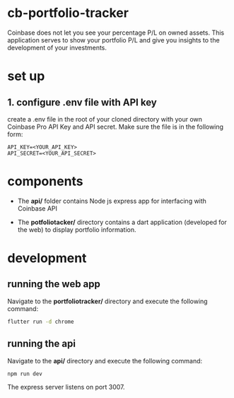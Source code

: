 # cb-portfolio-tracker

Coinbase does not let you see your percentage P/L on owned assets. This application serves to show your portfolio P/L and give you insights to the development of your investments.

# set up

## 1. configure .env file with API key

create a .env file in the root of your cloned directory with your own Coinbase Pro API Key and API secret. Make sure the file is in the following form:

``` 
API_KEY=<YOUR_API_KEY>
API_SECRET=<YOUR_API_SECRET>
```

# components

* The __api/__ folder contains Node js express app for interfacing with Coinbase API

* The __potfoliotacker/__ directory contains a dart application (developed for the web) to display portfolio information.

# development
## running the web app 

Navigate to the __portfoliotracker/__ directory and execute the following command:

``` bash
flutter run -d chrome
```

## running the api 

Navigate to the __api/__ directory and execute the following command:

``` bash
npm run dev
```
The express server listens on port 3007.